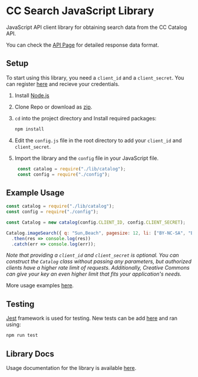 # CC Search JavaScript Library

JavaScript API client library for obtaining search data from the CC Catalog API.

You can check the [API Page](https://api.creativecommons.engineering/) for detailed response data format.

## Setup
To start using this library, you need a `client_id` and a `client_secret`. You can register [here](https://api.creativecommons.engineering/oauth2/register) and recieve your credentials.

1. Install [Node.js](https://nodejs.org/en/)

2. Clone Repo or download as [zip](https://github.com/ahmedkrmn/CC-Search-Library/archive/master.zip).

3. `cd` into the project directory and Install required packages:

   ```bash
   npm install
   ```

4. Edit the `config.js` file in the root directory to add your `client_id` and `client_secret`.

5. Import the library and the `config` file in your JavaScript file.

   ```javascript
    const catalog = require("./lib/catalog");
    const config = require("./config");
   ```

## Example Usage

```javascript
const catalog = require("./lib/catalog");
const config = require("./config");

const Catalog = new catalog(config.CLIENT_ID, config.CLIENT_SECRET);

Catalog.imageSearch({ q: "Sun,Beach", pagesize: 12, li: ["BY-NC-SA", "BY"] })
  .then(res => console.log(res))
  .catch(err => console.log(err));
```

*Note that providing a `client_id` and `client_secret` is optional. You can construct the `Catalog` class without passing any parameters, but authorized clients have a higher rate limit of requests. Additionally, Creative Commons can give your key an even higher limit that fits your application's needs.*

More usage examples [here](https://github.com/ahmedkrmn/CC-Search-Library/blob/master/example.js).

## Testing
[Jest](https://jestjs.io/) framework is used for testing. New tests can be add [here](https://github.com/ahmedkrmn/CC-Search-Library/tree/master/test/lib) and ran using:

 ```bash
npm run test
 ```

## Library Docs

Usage documentation for the library is available [here](https://ahmedkrmn.github.io/CC-Search-Library/).

